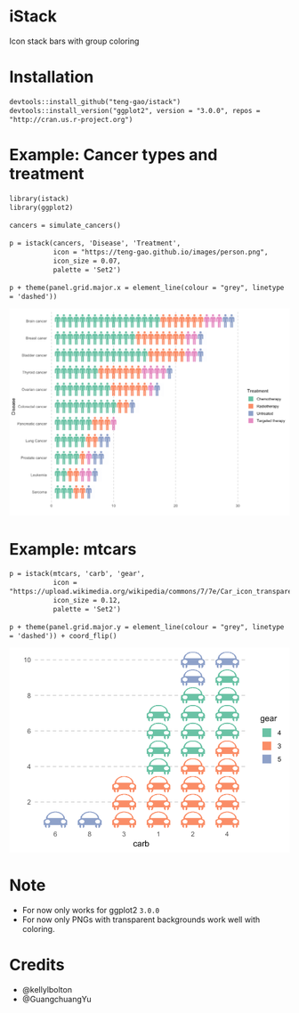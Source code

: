 # iStack
Icon stack bars with group coloring

# Installation
```
devtools::install_github("teng-gao/istack")
devtools::install_version("ggplot2", version = "3.0.0", repos = "http://cran.us.r-project.org")
```

# Example: Cancer types and treatment
```
library(istack)
library(ggplot2)

cancers = simulate_cancers()

p = istack(cancers, 'Disease', 'Treatment', 
           icon = "https://teng-gao.github.io/images/person.png",
           icon_size = 0.07,
           palette = 'Set2')

p + theme(panel.grid.major.x = element_line(colour = "grey", linetype = 'dashed')) 
```
![Alt text](cancers.png?raw=true "")


# Example: mtcars
```
p = istack(mtcars, 'carb', 'gear', 
           icon = "https://upload.wikimedia.org/wikipedia/commons/7/7e/Car_icon_transparent.png",
           icon_size = 0.12,
           palette = 'Set2')

p + theme(panel.grid.major.y = element_line(colour = "grey", linetype = 'dashed')) + coord_flip()
```
![Alt text](mtcars.png?raw=true "")

# Note
- For now only works for ggplot2 `3.0.0`
- For now only PNGs with transparent backgrounds work well with coloring.

# Credits
 - @kellylbolton
 - @GuangchuangYu


